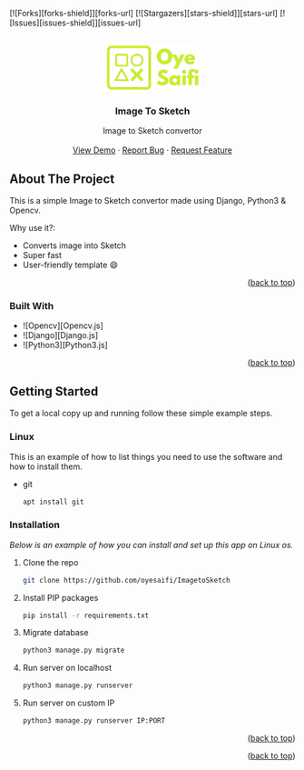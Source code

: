 <a name="readme-top"></a>
<!-- PROJECT SHIELDS -->
<!--
*** I'm using markdown "reference style" links for readability.
*** Reference links are enclosed in brackets [ ] instead of parentheses ( ).
*** See the bottom of this document for the declaration of the reference variables
*** for contributors-url, forks-url, etc. This is an optional, concise syntax you may use.
*** https://www.markdownguide.org/basic-syntax/#reference-style-links
-->
[![Forks][forks-shield]][forks-url]
[![Stargazers][stars-shield]][stars-url]
[![Issues][issues-shield]][issues-url]



<!-- PROJECT LOGO -->
<br />
<div align="center">
  <a href="https://github.com/oyesaifi/ImagetoSketch">
    <img src="media/images/logo_saifi.png" alt="Logo" height="80">
  </a>

  <h3 align="center">Image To Sketch</h3>

  <p align="center">
    Image to Sketch convertor
    <br />
    <br />
    <a href="https://imagetosketch.herokuapp.com/">View Demo</a>
    ·
    <a href="https://github.com/oyesaifi/ImagetoSketch/issues">Report Bug</a>
    ·
    <a href="https://github.com/oyesaifi/ImagetoSketch/issues">Request Feature</a>
  </p>
</div>


<!-- ABOUT THE PROJECT -->
## About The Project



This is a simple Image to Sketch convertor made using Django, Python3 & Opencv.

Why use it?:
* Converts image into Sketch
* Super fast
* User-friendly template :smile:

<p align="right">(<a href="#readme-top">back to top</a>)</p>



### Built With


* ![Opencv][Opencv.js]
* ![Django][Django.js]
* ![Python3][Python3.js]

<p align="right">(<a href="#readme-top">back to top</a>)</p>



<!-- GETTING STARTED -->
## Getting Started

To get a local copy up and running follow these simple example steps.

### Linux

This is an example of how to list things you need to use the software and how to install them.
* git
  ```sh
  apt install git
  ```

### Installation

_Below is an example of how you can install and set up this app on Linux os._

1. Clone the repo
   ```sh
   git clone https://github.com/oyesaifi/ImagetoSketch
   ```
2. Install PIP packages
   ```sh
   pip install -r requirements.txt
   ```
3. Migrate database
   ```sh
   python3 manage.py migrate
   ```
4. Run server on localhost
   ```sh
   python3 manage.py runserver
   ```
5. Run server on custom IP
   ```sh
   python3 manage.py runserver IP:PORT
   ```

<p align="right">(<a href="#readme-top">back to top</a>)</p>


<p align="right">(<a href="#readme-top">back to top</a>)</p>

